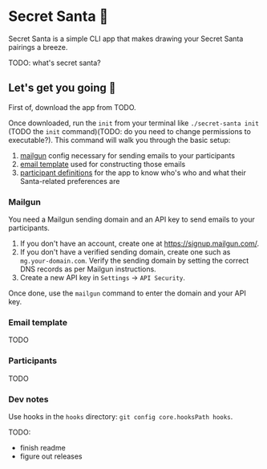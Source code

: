 # Secret Santa 🎅

Secret Santa is a simple CLI app that makes drawing your Secret Santa pairings a breeze.

TODO: what's secret santa?

## Let's get you going 🎄

First of, download the app from TODO.

Once downloaded, run the `init` from your terminal like `./secret-santa init` (TODO the `init` command)(TODO: do you need to change permissions to executable?). This command will walk you through the basic setup:

1. [mailgun](#mailgun) config necessary for sending emails to your participants
2. [email template](#template) used for constructing those emails
3. [participant definitions](#participants) for the app to know who's who and what their Santa-related preferences are

### <a name="mailgun">Mailgun</a>

You need a Mailgun sending domain and an API key to send emails to your participants.

1. If you don't have an account, create one at https://signup.mailgun.com/.
2. If you don't have a verified sending domain, create one such as `mg.your-domain.com`. Verify the sending domain by setting the correct DNS records as per Mailgun instructions.
3. Create a new API key in `Settings` -> `API Security`.

Once done, use the `mailgun` command to enter the domain and your API key.

### <a name="template">Email template</a>

TODO

### <a name="participant">Participants</a>

TODO

### Dev notes

Use hooks in the `hooks` directory: `git config core.hooksPath hooks`.

TODO:

- finish readme
- figure out releases
